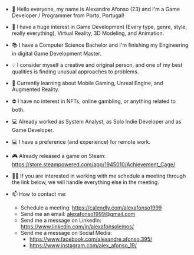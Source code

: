 - 👋 Hello everyone, my name is Alexandre Afonso (23) and I'm a Game Developer / Programmer from Porto, Portugal!

- 👀 I have a huge interest in Game Development (Every type, genre, style, really everything), Virtual Reality, 3D Modeling, and Animation.
 
- 📚 I have a Computer Science Bachelor and I'm finishing my Engineering in digital Game Development Master.
 
- 💡 I consider myself a creative and original person, and one of my best qualities is finding unusual approaches to problems.
 
- 🌱 Currently learning about Mobile Gaming, Unreal Engine, and Augmented Reality.
 
- ⛔️ I have no interest in NFTs, online gambling, or anything related to both.
 
- 💻 Already worked as System Analyst, as Solo Indie Developer and as Game Developer.
- 💻 I have a preference (and experience) for remote work. 

- 🎮 Already released a game on Steam: https://store.steampowered.com/app/1945010/Achievement_Cage/

- 🤝🏽 If you are interested in working with me schedule a meeting through the link below, we will handle everything else in the meeting.

- 📫 How to contact me: 
    - Schedule a meeting: https://calendly.com/alexafonso1999 
    - Send me an email: alexafonso1999@gmail.com
    - Send me a message on LinkedIn: https://www.linkedin.com/in/alexafonsolemos/
    - Send me a message on Social Media: 
      - https://www.facebook.com/alexandre.afonso.395/
      - https://www.instagram.com/alex_afonso_19/

<!---
AlecAfonso/AlecAfonso is a ✨ special ✨ repository because its `README.md` (this file) appears on your GitHub profile.
You can click the Preview link to take a look at your changes.
--->
